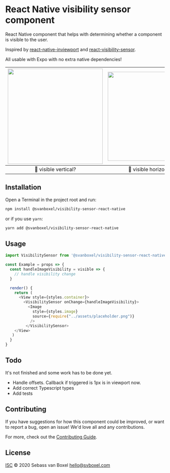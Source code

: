 # React Native visibility sensor component
React Native component that helps with determining whether a component is visible to the user.

Inspired by [react-native-inviewport](https://github.com/yamill/react-native-inviewport) and [react-visibility-sensor](https://github.com/joshwnj/react-visibility-sensor).

All usable with Expo with no extra native dependencies!

<img src="https://user-images.githubusercontent.com/24505883/86367545-608c5e80-bc7c-11ea-89b0-76699e84d785.gif" width="300" />   | <img src="https://user-images.githubusercontent.com/24505883/86367431-3aff5500-bc7c-11ea-90ca-7c8f1ef9dfe6.gif" width="280" />
:---------------:|:----------------:|
| 🐶 visible vertical? |  🐶 visible horizontal?   |

## Installation

Open a Terminal in the project root and run:

```sh
npm install @svanboxel/visibility-sensor-react-native
```

or if you use `yarn`:

```sh
yarn add @svanboxel/visibility-sensor-react-native
```

## Usage

```javascript
import VisibilitySensor from '@svanboxel/visibility-sensor-react-native'

const Example = props => {
  const handleImageVisibility = visible => {
    // handle visibility change
  }

  render() {
    return (
      <View style={styles.container}>
        <VisibilitySensor onChange={handleImageVisibility}>
          <Image
            style={styles.image}
            source={require("../assets/placeholder.png")}
           />
         </VisibilitySensor>
    </View>
   )
  }
}
```

## Todo

It's not finished and some work has to be done yet.

- Handle offsets. Callback if triggered is 1px is in viewport now. 
- Add correct Typescript types
- Add tests


## Contributing

If you have suggestions for how this component could be improved, or want to report a bug, open an issue! We'd love all and any contributions.

For more, check out the [Contributing Guide](CONTRIBUTING.md).

## License
[ISC](LICENSE) © 2020 Sebass van Boxel <hello@svboxel.com>
